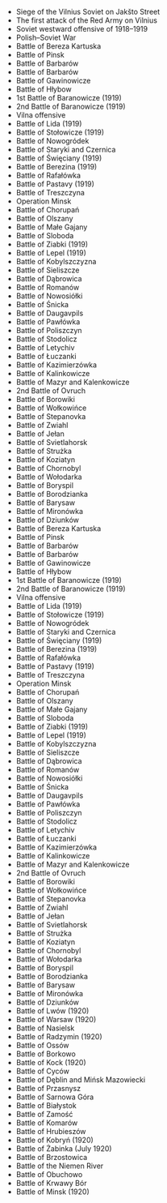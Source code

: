 - Siege of the Vilnius Soviet on Jakšto Street
- The first attack of the Red Army on Vilnius
- Soviet westward offensive of 1918–1919
- Polish–Soviet War
- Battle of Bereza Kartuska
- Battle of Pinsk
- Battle of Barbarów
- Battle of Barbarów
- Battle of Gawinowicze
- Battle of Hłybow
- 1st Battle of Baranowicze (1919)
- 2nd Battle of Baranowicze (1919)
- Vilna offensive
- Battle of Lida (1919)
- Battle of Stołowicze (1919)
- Battle of Nowogródek
- Battle of Staryki and Czernica
- Battle of Święciany (1919)
- Battle of Berezina (1919)
- Battle of Rafałówka
- Battle of Pastavy (1919)
- Battle of Treszczyna
- Operation Minsk
- Battle of Chorupań
- Battle of Olszany
- Battle of Małe Gajany
- Battle of Sloboda
- Battle of Ziabki (1919)
- Battle of Lepel (1919)
- Battle of Kobylszczyzna
- Battle of Sieliszcze
- Battle of Dąbrowica
- Battle of Romanów
- Battle of Nowosiółki
- Battle of Śnicka
- Battle of Daugavpils
- Battle of Pawłówka
- Battle of Poliszczyn
- Battle of Stodolicz
- Battle of Letychiv
- Battle of Łuczanki
- Battle of Kazimierzówka
- Battle of Kalinkowicze
- Battle of Mazyr and Kalenkowicze
- 2nd Battle of Ovruch
- Battle of Borowiki
- Battle of Wołkowińce
- Battle of Stepanovka
- Battle of Zwiahl
- Battle of Jełan
- Battle of Svietlahorsk
- Battle of Strużka
- Battle of Koziatyn
- Battle of Chornobyl
- Battle of Wołodarka
- Battle of Boryspil
- Battle of Borodzianka
- Battle of Barysaw
- Battle of Mironówka
- Battle of Dziunków
- Battle of Bereza Kartuska
- Battle of Pinsk
- Battle of Barbarów
- Battle of Barbarów
- Battle of Gawinowicze
- Battle of Hłybow
- 1st Battle of Baranowicze (1919)
- 2nd Battle of Baranowicze (1919)
- Vilna offensive
- Battle of Lida (1919)
- Battle of Stołowicze (1919)
- Battle of Nowogródek
- Battle of Staryki and Czernica
- Battle of Święciany (1919)
- Battle of Berezina (1919)
- Battle of Rafałówka
- Battle of Pastavy (1919)
- Battle of Treszczyna
- Operation Minsk
- Battle of Chorupań
- Battle of Olszany
- Battle of Małe Gajany
- Battle of Sloboda
- Battle of Ziabki (1919)
- Battle of Lepel (1919)
- Battle of Kobylszczyzna
- Battle of Sieliszcze
- Battle of Dąbrowica
- Battle of Romanów
- Battle of Nowosiółki
- Battle of Śnicka
- Battle of Daugavpils
- Battle of Pawłówka
- Battle of Poliszczyn
- Battle of Stodolicz
- Battle of Letychiv
- Battle of Łuczanki
- Battle of Kazimierzówka
- Battle of Kalinkowicze
- Battle of Mazyr and Kalenkowicze
- 2nd Battle of Ovruch
- Battle of Borowiki
- Battle of Wołkowińce
- Battle of Stepanovka
- Battle of Zwiahl
- Battle of Jełan
- Battle of Svietlahorsk
- Battle of Strużka
- Battle of Koziatyn
- Battle of Chornobyl
- Battle of Wołodarka
- Battle of Boryspil
- Battle of Borodzianka
- Battle of Barysaw
- Battle of Mironówka
- Battle of Dziunków
- Battle of Lwów (1920)
- Battle of Warsaw (1920)
- Battle of Nasielsk
- Battle of Radzymin (1920)
- Battle of Ossów
- Battle of Borkowo
- Battle of Kock (1920)
- Battle of Cyców
- Battle of Dęblin and Mińsk Mazowiecki
- Battle of Przasnysz
- Battle of Sarnowa Góra
- Battle of Białystok
- Battle of Zamość
- Battle of Komarów
- Battle of Hrubieszów
- Battle of Kobryń (1920)
- Battle of Żabinka (July 1920)
- Battle of Brzostowica
- Battle of the Niemen River
- Battle of Obuchowo
- Battle of Krwawy Bór
- Battle of Minsk (1920)
